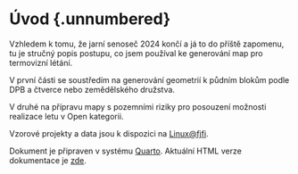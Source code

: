 # Úvod {.unnumbered}

Vzhledem k tomu, že jarní senoseč 2024 končí a já to do příště zapomenu, tu je stručný popis postupu, co jsem používal ke generování map pro termovizní létání.

V první části se soustředím na generování geometrií k půdním blokům podle DPB a čtverce nebo zemědělského družstva.

V druhé na přípravu mapy s pozemními riziky pro posouzení možnosti realizace letu v Open kategorii.

Vzorové projekty a data jsou k dispozici na [Linux@fjfi](https://linux.fjfi.cvut.cz/~w/qgis-lpis.tgz).

Dokument je připraven v systému [Quarto](https://quarto.org). Aktuální HTML verze dokumentace je [zde](https://linux.fjfi.cvut.cz/~w/qgis-lpis/).
